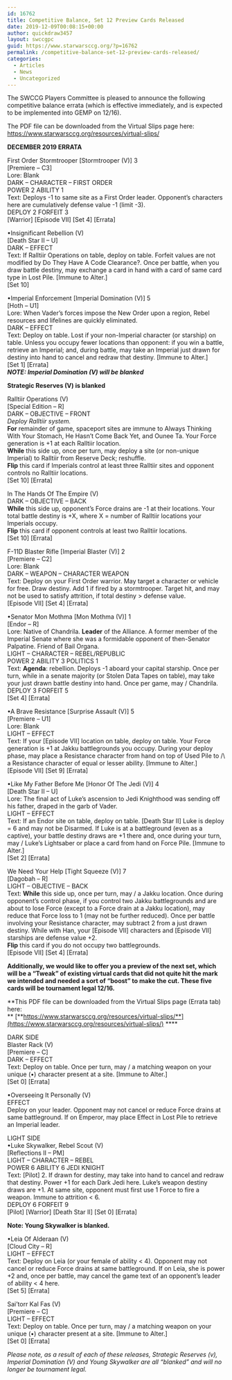```yaml
---
id: 16762
title: Competitive Balance, Set 12 Preview Cards Released
date: 2019-12-09T00:08:15+00:00
author: quickdraw3457
layout: swccgpc
guid: https://www.starwarsccg.org/?p=16762
permalink: /competitive-balance-set-12-preview-cards-released/
categories:
  - Articles
  - News
  - Uncategorized
---
```

The SWCCG Players Committee is pleased to announce the following competitive balance errata (which is effective immediately, and is expected to be implemented into GEMP on 12/16).  
  
The PDF file can be downloaded from the Virtual Slips page here:  
<https://www.starwarsccg.org/resources/virtual-slips/> 

**DECEMBER 2019 ERRATA**  
  
First Order Stormtrooper [Stormtrooper (V)] 3  
[Premiere &#8211; C3]  
Lore: Blank  
DARK &#8211; CHARACTER &#8211; FIRST ORDER  
POWER 2 ABILITY 1  
Text: Deploys -1 to same site as a First Order leader. Opponent&#8217;s characters here are cumulatively defense value -1 (limit -3).  
DEPLOY 2 FORFEIT 3  
\[Warrior\] \[Episode VII\] \[Set 4\] \[Errata\]

•Insignificant Rebellion (V)  
[Death Star II &#8211; U]  
DARK &#8211; EFFECT  
Text: If Ralltiir Operations on table, deploy on table. Forfeit values are not modified by Do They Have A Code Clearance?. Once per battle, when you draw battle destiny, may exchange a card in hand with a card of same card type in Lost Pile. [Immune to Alter.]  
[Set 10]

•Imperial Enforcement [Imperial Domination (V)] 5  
[Hoth &#8211; U1]  
Lore: When Vader&#8217;s forces impose the New Order upon a region, Rebel resources and lifelines are quickly eliminated.  
DARK &#8211; EFFECT  
Text: Deploy on table. Lost if your non-Imperial character (or starship) on table. Unless you occupy fewer locations than opponent: if you win a battle, retrieve an Imperial; and, during battle, may take an Imperial just drawn for destiny into hand to cancel and redraw that destiny. [Immune to Alter.]  
\[Set 1\] \[Errata\]  
**_NOTE: Imperial Domination (V) will be blanked_**

**Strategic Reserves (V) is blanked**

Ralltiir Operations (V)  
[Special Edition &#8211; R]  
DARK &#8211; OBJECTIVE &#8211; FRONT  
_Deploy Ralltiir system._  
**For**&nbsp;remainder of game, spaceport sites are immune to Always Thinking With Your Stomach, He Hasn&#8217;t Come Back Yet, and Ounee Ta. Your Force generation is +1 at each Ralltiir location.  
**While**&nbsp;this side up, once per turn, may deploy a site (or non-unique Imperial) to Ralltiir from Reserve Deck; reshuffle.  
**Flip**&nbsp;this card if Imperials control at least three Ralltiir sites and opponent controls no Ralltiir locations.  
\[Set 10\] \[Errata\]

In The Hands Of The Empire (V)  
DARK &#8211; OBJECTIVE &#8211; BACK  
**While**&nbsp;this side up, opponent&#8217;s Force drains are -1 at their locations. Your total battle destiny is +X, where X = number of Ralltiir locations your Imperials occupy.  
**Flip**&nbsp;this card if opponent controls at least two Ralltiir locations.  
\[Set 10\] \[Errata\]

F-11D Blaster Rifle [Imperial Blaster (V)] 2  
[Premiere &#8211; C2]  
Lore: Blank  
DARK &#8211; WEAPON &#8211; CHARACTER WEAPON  
Text: Deploy on your First Order warrior. May target a character or vehicle for free. Draw destiny. Add 1 if fired by a stormtrooper. Target hit, and may not be used to satisfy attrition, if total destiny > defense value.  
\[Episode VII\] \[Set 4\] [Errata]

•Senator Mon Mothma [Mon Mothma (V)] 1  
[Endor &#8211; R]  
Lore: Native of Chandrila.&nbsp;**Leader**&nbsp;of the Alliance. A former member of the Imperial Senate where she was a formidable opponent of then-Senator Palpatine. Friend of Bail Organa.  
LIGHT &#8211; CHARACTER &#8211; REBEL/REPUBLIC  
POWER 2 ABILITY 3 POLITICS 1  
Text:&nbsp;**Agenda**: rebellion. Deploys -1 aboard your capital starship. Once per turn, while in a senate majority (or Stolen Data Tapes on table), may take your just drawn battle destiny into hand. Once per game, may \/ Chandrila.  
DEPLOY 3 FORFEIT 5  
\[Set 4\] \[Errata\]

•A Brave Resistance [Surprise Assault (V)] 5  
[Premiere &#8211; U1]  
Lore: Blank  
LIGHT &#8211; EFFECT  
Text: If your [Episode VII] location on table, deploy on table. Your Force generation is +1 at Jakku battlegrounds you occupy. During your deploy phase, may place a Resistance character from hand on top of Used Pile to /\ a Resistance character of equal or lesser ability. [Immune to Alter.]  
\[Episode VII\] \[Set 9\] [Errata]

•Like My Father Before Me [Honor Of The Jedi (V)] 4  
[Death Star II &#8211; U]  
Lore: The final act of Luke’s ascension to Jedi Knighthood was sending off his father, draped in the garb of Vader.  
LIGHT &#8211; EFFECT  
Text: If an Endor site on table, deploy on table. [Death Star II] Luke is deploy = 6 and may not be Disarmed. If Luke is at a battleground (even as a captive), your battle destiny draws are +1 there and, once during your turn, may \/ Luke&#8217;s Lightsaber or place a card from hand on Force Pile. [Immune to Alter.]  
\[Set 2\] \[Errata\]

We Need Your Help [Tight Squeeze (V)] 7  
[Dagobah &#8211; R]  
LIGHT &#8211; OBJECTIVE &#8211; BACK  
Text: **While** this side up, once per turn, may \/ a Jakku location. Once during opponent&#8217;s control phase, if you control two Jakku battlegrounds and are about to lose Force (except to a Force drain at a Jakku location), may reduce that Force loss to 1 (may not be further reduced). Once per battle involving your Resistance character, may subtract 2 from a just drawn destiny. While with Han, your [Episode VII] characters and [Episode VII] starships are defense value +2.  
**Flip** this card if you do not occupy two battlegrounds.  
\[Episode VII\] \[Set 4\] [Errata] 

 **Additionally, we would like to offer you a preview of the next set, which will be a &#8220;Tweak&#8221; of existing virtual cards that did not quite hit the mark we intended and needed a sort of &#8220;boost&#8221; to make the cut. These five cards will be tournament legal 12/16.**  
  
**This PDF file can be downloaded from the Virtual Slips page (Errata tab) here:  
** [**https://www.starwarsccg.org/resources/virtual-slips/**](https://www.starwarsccg.org/resources/virtual-slips/)  ****

DARK SIDE  
Blaster Rack (V)  
[Premiere &#8211; C]  
DARK &#8211; EFFECT  
Text: Deploy on table. Once per turn, may \/ a matching weapon on your unique (•) character present at a site. [Immune to Alter.]  
\[Set 0\] \[Errata\]

•Overseeing It Personally (V)  
EFFECT  
Deploy on your leader. Opponent may not cancel or reduce Force drains at same battleground. If on Emperor, may place Effect in Lost Pile to retrieve an Imperial leader.

LIGHT SIDE  
•Luke Skywalker, Rebel Scout (V)  
[Reflections II &#8211; PM]  
LIGHT &#8211; CHARACTER &#8211; REBEL  
POWER 6 ABILITY 6 JEDI KNIGHT  
Text: [Pilot] 2. If drawn for destiny, may take into hand to cancel and redraw that destiny. Power +1 for each Dark Jedi here. Luke&#8217;s weapon destiny draws are +1. At same site, opponent must first use 1 Force to fire a weapon. Immune to attrition < 6.  
DEPLOY 6 FORFEIT 9  
\[Pilot\] \[Warrior\] \[Death Star II\] \[Set 0\] [Errata]

**Note: Young Skywalker is blanked.**

•Leia Of Alderaan (V)  
[Cloud City &#8211; R]  
LIGHT &#8211; EFFECT  
Text: Deploy on Leia (or your female of ability < 4). Opponent may not cancel or reduce Force drains at same battleground. If on Leia, she is power +2 and, once per battle, may cancel the game text of an opponent&#8217;s leader of ability < 4 here.  
\[Set 5\] \[Errata\]

Sai&#8217;torr Kal Fas (V)  
[Premiere &#8211; C]  
LIGHT &#8211; EFFECT  
Text: Deploy on table. Once per turn, may \/ a matching weapon on your unique (•) character present at a site. [Immune to Alter.]  
\[Set 0\] \[Errata\] 

 _Please note, as a result of each of these releases, Strategic Reserves (v), Imperial Domination (V) and Young Skywalker are all &#8220;blanked&#8221; and will no longer be tournament legal._